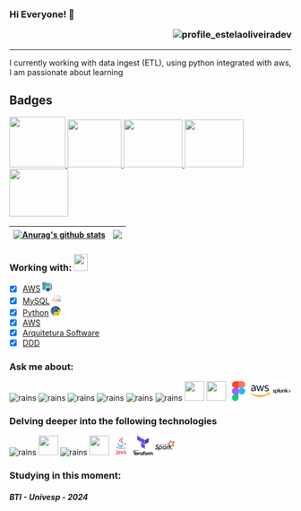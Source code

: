 ﻿### Hi Everyone! 🖖 <p align="right"> <img src="https://komarev.com/ghpvc/?username=estelaoliveiradev&label=Profile%20views&color=0e75b6&style=flat" alt="profile_estelaoliveiradev" /> </p>
---
I currently working with data ingest (ETL), using python integrated with aws, I am passionate about learning


## Badges
 <p float="left">
 </a>
 <a href="https://www.credly.com/badges/0d95a107-8021-460f-a11a-a28cdc5cec92/public_url" target="_blank">
 <img src="https://images.credly.com/size/340x340/images/00634f82-b07f-4bbd-a6bb-53de397fc3a6/image.png" width=100 height=90> 
  <a href="https://www.credly.com/badges/22739c64-5367-49b8-9529-bb30a1697648/linked_in?t=sf2sp0" target="_blank">
 <img src="https://images.credly.com/size/340x340/images/1253a20d-203c-4077-a7c8-7289af825486/image.png" width=96 height=85> 
 </a>
  </a>
 <a href="https://www.credly.com/badges/db28c10b-1dab-43a8-82e4-afe481df14f7/public_url" target="_blank">
 <img src="https://images.credly.com/size/110x110/images/3bb81f31-b826-4462-8758-d25d2d43083c/image.png" width=105 height=85> 
 </a>
 </a>
 <a href="https://www.credly.com/badges/db28c10b-1dab-43a8-82e4-afe481df14f7" target="_blank">
 <img src="https://images.credly.com/size/340x340/images/3bb81f31-b826-4462-8758-d25d2d43083c/image.png" width=105 height=85> 
 </a>
  </a>
 <a href="https://www.credly.com/earner/earned/badge/88ada590-5cf5-4a89-9bbf-17051c8854ab" target="_blank">
 <img src="https://images.credly.com/size/340x340/images/27224c08-f61c-4d82-b929-325f96af326a/image.png" width=105 height=85> 
 </a>
 </p>
 
| <a href="https://github.com/anuraghazra/github-readme-stats"><img align="center" src="https://github-readme-stats.vercel.app/api?username=estelaoliveiradev&show_icons=true&include_all_commits=true&theme=highcontrast&hide_border=true" alt="Anurag's github stats" /></a> | <a href="https://github.com/anuraghazra/github-readme-stats"><img align="center" src="https://github-readme-stats.vercel.app/api/top-langs/?username=estelaoliveiradev&layout=compact&theme=highcontrast&hide_border=true" /></a> |
| ------------- | ------------- |

### Working with: <img src = "https://github.com/ste2021/images-icons/blob/master/programmer.svg" width=25 height=30 />
- [x] [AWS](https://aws.amazon.com/pt/)  <img src = "https://github.com/ste2021/images-icons/blob/master/pasta-cloud.png" width=17 height=17 />
- [x] [MySQL](https://www.w3schools.com/sql/)  <img src = "https://github.com/ste2021/images-icons/blob/master/mysql.png" width=17 height=17 />
- [x] [Python](https://www.python.org/)  <img src = "https://github.com/ste2021/images-icons/blob/master/pitao.png" width=17 height=17 />
- [x] [AWS](https://aws.amazon.com/pt/)
- [x] [Arquitetura Software](https://www.djangoproject.com/](https://arquiteturadesoftware.online/fundamentos-para-arquiteturas-de-sistemas-resilientes-capitulo-13-v-1-01/))
- [x] [DDD](https://engsoftmoderna.info/artigos/ddd.html#:~:text=Os%20princ%C3%ADpios%20defendidos%20por%20DDD,neg%C3%B3cio%20que%20ele%20pretende%20resolver.)
      
### Ask me about:
<p float="left">
<img src="https://cdn.jsdelivr.net/gh/devicons/devicon/icons/python/python-original.svg" alt="rains" style="max-width:100%;" width=35 height=35 />
<img src="https://cdn.jsdelivr.net/gh/devicons/devicon/icons/mysql/mysql-original.svg" alt="rains" style="max-width:100%;" width=35 height=35 />
<img src="https://cdn.jsdelivr.net/gh/devicons/devicon/icons/javascript/javascript-original.svg" alt="rains" style="max-width:100%;" width=35 height=35 />
<img src="https://cdn.jsdelivr.net/gh/devicons/devicon/icons/html5/html5-original.svg" alt="rains" style="max-width:100%;" width=35 height=35 />
<img src="https://cdn.jsdelivr.net/gh/devicons/devicon/icons/css3/css3-original.svg" alt="rains" style="max-width:100%;" width=35 height=35 />
<img src="https://cdn.jsdelivr.net/gh/devicons/devicon/icons/bootstrap/bootstrap-original.svg" alt="rains" style="max-width:100%;" width=35 height=35 />
<img src="https://cdn.jsdelivr.net/gh/devicons/devicon/icons/jupyter/jupyter-original-wordmark.svg" width=35 height=35 />
<img src="https://cdn.jsdelivr.net/gh/devicons/devicon/icons/markdown/markdown-original.svg" width=35 height=35/>
<img src="https://github.com/devicons/devicon/blob/master/icons/figma/figma-original.svg" width=35 height=35/>
<img src="https://github.com/devicons/devicon/blob/master/icons/amazonwebservices/amazonwebservices-original-wordmark.svg" width=35 height =35/>
  <img src="https://github.com/devicons/devicon/blob/master/icons/splunk/splunk-original-wordmark.svg" width=35 height=35 />
</p>


### Delving deeper into the following technologies
<p float="left">
<img src="https://cdn.jsdelivr.net/gh/devicons/devicon/icons/django/django-plain.svg" alt="rains" style="max-width:100%;" width=35 height=35/>
<img src="https://cdn.jsdelivr.net/gh/devicons/devicon/icons/google/google-original.svg" width=35 height=35/>
<img src="https://cdn.jsdelivr.net/gh/devicons/devicon/icons/numpy/numpy-original.svg" alt="rains" style="max-width:100%;" width=35 height=35 />
<img src="https://cdn.jsdelivr.net/gh/devicons/devicon/icons/pandas/pandas-original-wordmark.svg" width=35 height=35 />
 <img src="https://github.com/devicons/devicon/blob/master/icons/java/java-original-wordmark.svg" width=35 height=35 />

  <img src="https://github.com/devicons/devicon/blob/master/icons/terraform/terraform-original-wordmark.svg" width=35 height=35 />
   <img src="https://github.com/devicons/devicon/blob/master/icons/apachespark/apachespark-original-wordmark.svg" width=35 height=35 />

 <p float="left">


<!-- ESTUDANDO NESSE MOMENTO -->
### Studying in this moment:

##### BTI - Univesp - 2024



